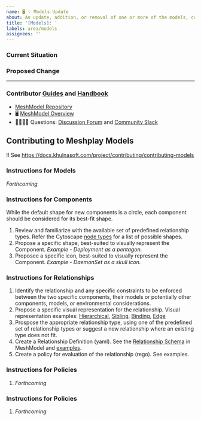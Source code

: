 ```yaml
---
name: 🖥 💡 Models Update
about: An update, addition, or removal of one or more of the models, components, relationships, workflows, or policies within Meshplay Models.
title: '[Models]: '
labels: area/models
assignees: ''
---
```

### Current Situation
<!-- A brief description of the current state of Models -->

### Proposed Change
<!-- A brief description of the change. -->

---

### Contributor [Guides](https://docs.khulnasoft.com/project/contributing) and [Handbook](https://layer5.io/community/handbook)

- [MeshModel Repository](https://github.com/khulnasoft/meshplay/tree/master/server/meshmodel)
- 🖥 [MeshModel Overview](https://docs.google.com/presentation/d/1SQMfyu5shjpGKlYONdVzOtd7UYTgLWBcgUvHMLCZ2tY/edit#slide=id.g226f5de5180_19_259)
- 🙋🏾🙋🏼 Questions: [Discussion Forum](http://discuss.khulnasoft.com) and [Community Slack](https://slack.khulnasoft.com)

## Contributing to Meshplay Models

!! See https://docs.khulnasoft.com/project/contributing/contributing-models

### Instructions for Models

_Forthcoming_

### Instructions for Components
While the default shape for new components is a circle, each component should be considered for its best-fit shape.
1. Review and familiarize with the available set of predefined relationship types. Refer the Cytoscape [node types](https://js.cytoscape.org/demos/node-types/) for a list of possible shapes. 
1. Propose a specific shape, best-suited to visually represent the Component. _Example - Deployment as a pentagon._
1. Proposee a specific icon, best-suited to visually represent the Component. _Example - DaemonSet as a skull icon._

### Instructions for Relationships
1. Identify the relationship and any specific constraints to be enforced between the two specific components, their models or potentially other components, models, or environmental considerations.
1. Propose a specific visual representation for the relationship. Visual representation examples: [Hierarchical](https://docs.khulnasoft.com/assets/img/meshmodel/relationships/hierarchical_relationship.png), [Sibling](https://docs.khulnasoft.com/assets/img/meshmodel/relationships/sibling_relationship.png), [Binding](https://docs.khulnasoft.com/assets/img/meshmodel/relationships/binding_relationship.png), [Edge](https://docs.khulnasoft.com/assets/img/meshmodel/relationships/mount_edge_relationship.png)
1. Prospose the appropriate relationship type, using one of the predefined set of relationship types or suggest a new relationship where an existing type does not fit.
1. Create a Relationship Definition (yaml). See the [Relationship Schema](https://github.com/khulnasoft/meshplay/tree/master/server/meshmodel/schemas) in MeshModel and [examples]([url](https://github.com/khulnasoft/meshplay/tree/master/server/meshmodel/relationships)).
1. Create a policy for evaluation of the relationship (rego). See examples.

### Instructions for Policies
1. _Forthcoming_
### Instructions for Policies
1. _Forthcoming_

